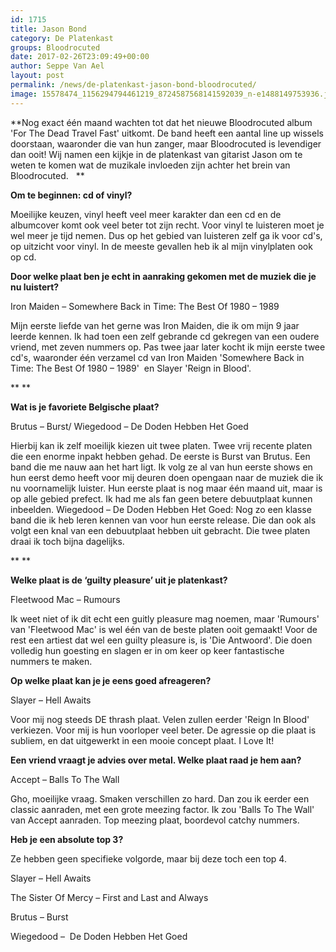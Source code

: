 ```yaml
---
id: 1715
title: Jason Bond 
category: De Platenkast
groups: Bloodrocuted
date: 2017-02-26T23:09:49+00:00
author: Seppe Van Ael
layout: post
permalink: /news/de-platenkast-jason-bond-bloodrocuted/
image: 15578474_1156294794461219_8724587568141592039_n-e1488149753936.jpg
---
```

**Nog exact één maand wachten tot dat het nieuwe Bloodrocuted album 'For The Dead Travel Fast' uitkomt. De band heeft een aantal line up wissels doorstaan, waaronder die van hun zanger, maar Bloodrocuted is levendiger dan ooit! Wij namen een kijkje in de platenkast van gitarist Jason om te weten te komen wat de muzikale invloeden zijn achter het brein van Bloodrocuted.   **

**Om te beginnen: cd of vinyl?**

Moeilijke keuzen, vinyl heeft veel meer karakter dan een cd en de albumcover komt ook veel beter tot zijn recht. Voor vinyl te luisteren moet je wel meer je tijd nemen. Dus op het gebied van luisteren zelf ga ik voor cd's, op uitzicht voor vinyl. In de meeste gevallen heb ik al mijn vinylplaten ook op cd.

**Door welke plaat ben je echt in aanraking gekomen met de muziek die je nu luistert?**

Iron Maiden – Somewhere Back in Time: The Best Of 1980 – 1989

Mijn eerste liefde van het gerne was Iron Maiden, die ik om mijn 9 jaar leerde kennen. Ik had toen een zelf gebrande cd gekregen van een oudere vriend, met zeven nummers op. Pas twee jaar later kocht ik mijn eerste twee cd's, waaronder één verzamel cd van Iron Maiden 'Somewhere Back in Time: The Best Of 1980 – 1989'  en Slayer 'Reign in Blood'.

** **

**Wat is je favoriete Belgische plaat?**

Brutus – Burst/ Wiegedood – De Doden Hebben Het Goed

Hierbij kan ik zelf moeilijk kiezen uit twee platen. Twee vrij recente platen die een enorme inpakt hebben gehad. De eerste is Burst van Brutus. Een band die me nauw aan het hart ligt. Ik volg ze al van hun eerste shows en hun eerst demo heeft voor mij deuren doen opengaan naar de muziek die ik nu voornamelijk luister. Hun eerste plaat is nog maar één maand uit, maar is op alle gebied prefect. Ik had me als fan geen betere debuutplaat kunnen inbeelden. Wiegedood – De Doden Hebben Het Goed: Nog zo een klasse band die ik heb leren kennen van voor hun eerste release. Die dan ook als volgt een knal van een debuutplaat hebben uit gebracht. Die twee platen draai ik toch bijna dagelijks.

** **

**Welke plaat is de ‘guilty pleasure’ uit je platenkast?**

Fleetwood Mac – Rumours

Ik weet niet of ik dit echt een guitly pleasure mag noemen, maar 'Rumours' van 'Fleetwood Mac' is wel één van de beste platen ooit gemaakt! Voor de rest een artiest dat wel een guilty pleasure is, is 'Die Antwoord'. Die doen volledig hun goesting en slagen er in om keer op keer fantastische nummers te maken.

**Op welke plaat kan je je eens goed afreageren?**

Slayer – Hell Awaits

Voor mij nog steeds DE thrash plaat. Velen zullen eerder 'Reign In Blood' verkiezen. Voor mij is hun voorloper veel beter. De agressie op die plaat is subliem, en dat uitgewerkt in een mooie concept plaat. I Love It!

**Een vriend vraagt je advies over metal. Welke plaat raad je hem aan?**

Accept – Balls To The Wall

Gho, moeilijke vraag. Smaken verschillen zo hard. Dan zou ik eerder een classic aanraden, met een grote meezing factor. Ik zou 'Balls To The Wall' van Accept aanraden. Top meezing plaat, boordevol catchy nummers.

**Heb je een absolute top 3?**
  
Ze hebben geen specifieke volgorde, maar bij deze toch een top 4.
  
Slayer – Hell Awaits
  
The Sister Of Mercy – First and Last and Always
  
Brutus – Burst
  
Wiegedood –  De Doden Hebben Het Goed